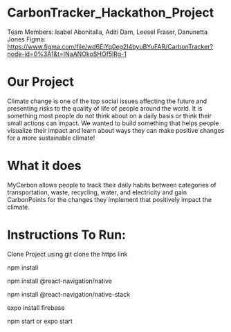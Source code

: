 # CarbonTracker_Hackathon_Project
Team Members:  Isabel Abonitalla, Aditi Dam, Leesel Fraser, Danunetta Jones
  Figma: https://www.figma.com/file/wd6EiYq0eg2I4byuBYuFAR/CarbonTracker?node-id=0%3A1&t=INaANOkoSHOf5lRg-1


# Our Project
Climate change is one of the top social issues affecting the future and presenting risks to the quality of life of people around the world. It is something most people do not think about on a daily basis or think their small actions can impact. We wanted to build something that helps people visualize their impact and learn about ways they can make positive changes for a more sustainable climate!

# What it does
MyCarbon allows people to track their daily habits between categories of transportation, waste, recycling, water, and electricity and gain CarbonPoints for the changes they implement that positively impact the climate.

# Instructions To Run:

Clone Project using git clone the https link

npm install

npm install @react-navigation/native

npm install @react-navigation/native-stack

expo install firebase

npm start or expo start


